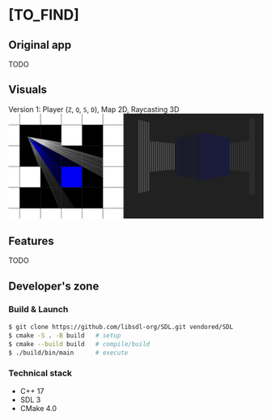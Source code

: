 # [TO_FIND]

## Original app

TODO

## Visuals

Version 1: Player (`Z`, `Q`, `S`, `D`), Map 2D, Raycasting 3D
![screenshot-1](/visuals/1.png)

## Features

TODO

## Developer's zone

### Build & Launch

```zsh
$ git clone https://github.com/libsdl-org/SDL.git vendored/SDL
$ cmake -S . -B build   # setup
$ cmake --build build   # compile/build
$ ./build/bin/main      # execute
```

### Technical stack

- C++ 17
- SDL 3
- CMake 4.0
